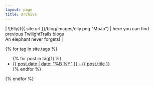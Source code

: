 ```yaml
---
layout: page
title: Archive
---
```


| ![Elly]({{ site.url }}/blog/images/elly.png "MoJo") | here you can find previous TwilightTrails blogs <br>
An elephant never forgets! |

{% for tag in site.tags %}
  <ul>
    {% for post in tag[1] %}
      <li><a href="{{ site.url }}/blog{{ post.url }}">{{ post.date | date: "%B %Y" }} - {{ post.title }}</a></li>
    {% endfor %}
  </ul>
{% endfor %}
